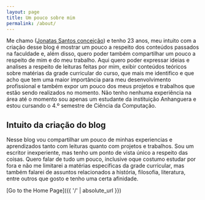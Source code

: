 ```yaml
---
layout: page
title: Um pouco sobre mim
permalink: /about/
---
```

Me chamo ([Jonatas Santos conceição](https://github.com/JonatasSC)) e tenho 23 anos, meu intuito com a criação desse blog é mostrar um pouco a respeito dos conteúdos passados na faculdade e, além disso, quero poder também compartilhar um pouco a respeito de mim e do meu trabalho.
Aqui quero poder expressar ideias e analises a respeito de leituras feitas por mim, exibir conteúdos teóricos sobre matérias da grade curricular do curso, que mais me identifico e que acho que tem uma maior importância para meu desenvolvimento profissional e também expor um pouco dos meus projetos e trabalhos que estão sendo realizados no momento.
Não tenho nenhuma experiência na área até o momento sou apenas um estudante da instituição Anhanguera e estou cursando o 4.º semestre de Ciência da Computação. 

<h2>Intuito da criação do blog</h2>

Nesse blog vou compartilhar um pouco de minhas experiencias e aprendizados tanto com leituras quanto com projetos e trabalhos.
Sou um escritor inexperiente, mas tenho um ponto de vista único a respeito das coisas. Quero falar de tudo um pouco, inclusive oque costumo estudar por fora e não me limitarei a matérias especificas da grade curricular, mas também falarei de assuntos relacionados a história, filosofia, literatura, entre outros que gosto e tenho uma certa afinidade. 

[Go to the Home Page]({{ '/' | absolute_url }})
